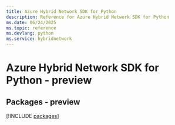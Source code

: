 ```yaml
---
title: Azure Hybrid Network SDK for Python
description: Reference for Azure Hybrid Network SDK for Python
ms.date: 06/24/2025
ms.topic: reference
ms.devlang: python
ms.service: hybridnetwork
---
```

# Azure Hybrid Network SDK for Python - preview
## Packages - preview
[!INCLUDE [packages](hybrid-network-index.md)]